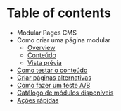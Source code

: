 # Table of contents

- Modular Pages CMS
- Como criar uma página modular
    - [Overview](como-crear-una-pagina-modular/overview.md)
    - [Conteúdo](como-crear-una-pagina-modular/contenido.md)
    - [Vista prévia](como-crear-una-pagina-modular/vista-previa.md)
- [Como testar o conteúdo](como-probar-el-contenido.md)
- [Criar páginas alternativas](crear-paginas-alternativas.md)
- [Como fazer um teste A/B](como-hacer-un-test-a-b.md)
- [Catálogo de módulos disponíveis](catalogo-de-modulos-disponibles.md)
- [Ações rápidas](acciones-rapidas.md)
